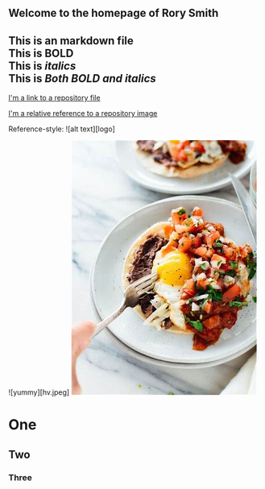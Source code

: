 ## Welcome to the homepage of Rory Smith
This is an markdown file   
This is **BOLD**  
This is *italics*  
This is ***Both BOLD and italics***   
---

[I'm a link to a repository file](test.md)


[I'm a relative reference to a repository image](hv.jpeg)

Reference-style: 
![alt text][logo]
 
![yummy][hv.jpeg]
![test](https://github.com/rorycsmith/rorycsmith.github.io/blob/main/hv.jpeg)



# One
## Two
### Three

